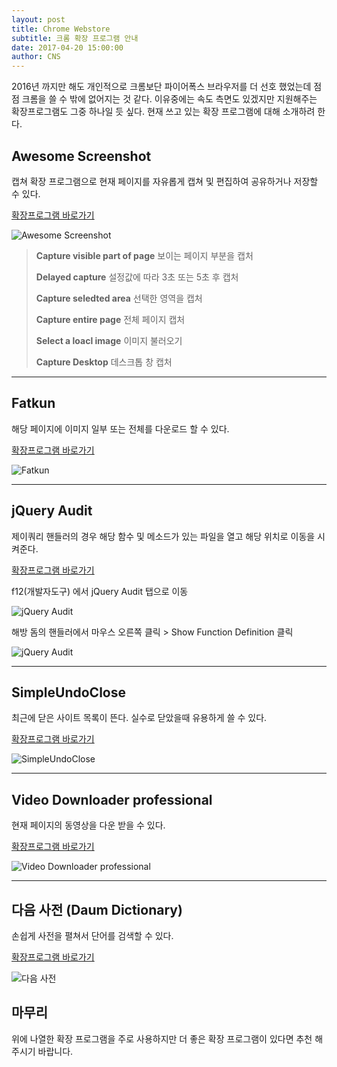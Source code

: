 ```yaml
---
layout: post
title: Chrome Webstore
subtitle: 크롬 확장 프로그램 안내
date: 2017-04-20 15:00:00
author: CNS
---
```


2016년 까지만 해도 개인적으로 크롬보단 파이어폭스 브라우저를 더 선호 했었는데 점점 크롬을 쓸 수 밖에 없어지는 것 같다. 이유중에는 속도 측면도 있겠지만 지원해주는 확장프로그램도 그중 하나일 듯 싶다. 현재 쓰고 있는 확장 프로그램에 대해 소개하려 한다.

## Awesome Screenshot ##
캡쳐 확장 프로그램으로 현재 페이지를 자유롭게 캡쳐 및 편집하여 공유하거나 저장할 수 있다.

[확장프로그램 바로가기](https://chrome.google.com/webstore/detail/awesome-screenshot-screen/nlipoenfbbikpbjkfpfillcgkoblgpmj)

![Awesome Screenshot](https://lh3.googleusercontent.com/eftq4Sg95rUqiJcx_JESlHbYFRvDLE8f7qdCWAp3u2OxGAukFXPsSarn-O8IKFdc0P7HPmoWKw=s640-h400-e365-rw)


>**Capture visible part of page**
>보이는 페이지 부분을 캡처
>
>**Delayed capture**
>설정값에 따라 3초 또는 5초 후 캡처
>
>**Capture seledted area**
>선택한 영역을 캡처
>
>**Capture entire page**
>전체 페이지 캡처
>
>**Select a loacl image**
>이미지 불러오기
>
>**Capture Desktop**
>데스크톱 창 캡처

----------

## Fatkun ##
해당 페이지에 이미지 일부 또는 전체를 다운로드 할 수 있다.

[확장프로그램 바로가기](https://chrome.google.com/webstore/detail/fatkun-batch-download-ima/nnjjahlikiabnchcpehcpkdeckfgnohf)

![Fatkun](https://lh3.googleusercontent.com/CH0o5wJbC4py2ZQMkSd71AUV1UzA359SrXjM1OHcdHlWIX-e7MC1UFlWS-MTUPuerOZG8SEXMA=s640-h400-e365-rw)

----------

## jQuery Audit ##
제이쿼리 핸들러의 경우 해당 함수 및 메소드가 있는 파일을 열고 해당 위치로 이동을 시켜준다.

[확장프로그램 바로가기](https://chrome.google.com/webstore/detail/jquery-audit/dhhnpbajdcgdmbbcoakfhmfgmemlncjg/)

f12(개발자도구) 에서 jQuery Audit 탭으로 이동

![jQuery Audit](https://camo.githubusercontent.com/abcf6f2263abc4f2f1e8bcdcd47bb11d4080b664/687474703a2f2f7374617469632e74756d626c722e636f6d2f70327a6a6865742f57625a6d77667161712f6a71756572792d61756469742d70616e656c2e706e67)

해방 돔의 핸들러에서 마우스 오른쪽 클릭 > Show Function Definition 클릭

![jQuery Audit](https://camo.githubusercontent.com/731cbd18fe816f3bca3811bda2ad76e03153396b/687474703a2f2f7374617469632e74756d626c722e636f6d2f70327a6a6865742f706e696d776672776c2f73686f772d66756e6374696f6e2d646566696e6974696f6e2d686967686c696768742e706e67)


----------

## SimpleUndoClose ##
최근에 닫은 사이트 목록이 뜬다. 실수로 닫았을때 유용하게 쓸 수 있다.

[확장프로그램 바로가기](https://chrome.google.com/webstore/detail/simpleundoclose/emhohdghchmjepmigjojkehidlielknj)

![SimpleUndoClose](https://lh3.googleusercontent.com/w2PYB6jOSLql34MbWxhOafdymk9YwKZ-dCV-8MitsHxlsKJ5lSKG42h5iVAimnG-TqeeSj5EJ0k=s640-h400-e365-rw)

----------

## Video Downloader professional ##
현재 페이지의 동영상을 다운 받을 수 있다.

[확장프로그램 바로가기](https://chrome.google.com/webstore/detail/video-downloader-professi/elicpjhcidhpjomhibiffojpinpmmpil)

![Video Downloader professional](https://lh3.googleusercontent.com/yo7lb6RCEkIGgBDMwIPKsEOJP3j3ruxZFTIunOE_OM8cuRohYT_61ymXIo-GSJVT-AnP0iQ1=s640-h400-e365-rw)

----------

## 다음 사전 (Daum Dictionary) ##
손쉽게 사전을 펼쳐서 단어를 검색할 수 있다.

[확장프로그램 바로가기](https://chrome.google.com/webstore/detail/%EB%8B%A4%EC%9D%8C-%EC%82%AC%EC%A0%84-daum-dictionary/kkhffehjpbmdlibbcideiaidmdcfgglc)

![다음 사전](https://lh3.googleusercontent.com/tpbWArwQ6Baannx79sXmfka8ZaT9rkDhOtQY7bW8wrEQJTqImAzg5P1FIO5y6cqWSFhi2h-lFw=s640-h400-e365-rw)

## 마무리 ##
위에 나열한 확장 프로그램을 주로 사용하지만 더 좋은 확장 프로그램이 있다면 추천 해 주시기 바랍니다.
